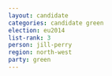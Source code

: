 ```yaml
---
layout: candidate
categories: candidate green
election: eu2014
list-rank: 3
person: jill-perry
region: north-west
party: green
---
```

